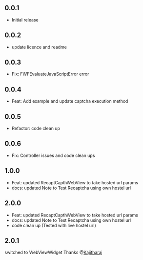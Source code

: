 ## 0.0.1

* Initial release

## 0.0.2
* update licence and readme

## 0.0.3
* Fix: FWFEvaluateJavaScriptError error

## 0.0.4
* Feat: Add example and update captcha execution method

## 0.0.5
* Refactor: code clean up

## 0.0.6
* Fix: Controller issues and code clean ups

## 1.0.0
* Feat: updated RecaptCapthWebView to take hosted url params
* docs: updated Note to Test Recaptcha using own hostel url

## 2.0.0
* Feat: updated RecaptCapthWebView to take hosted url params
* docs: updated Note to Test Recaptcha using own hostel url
* code clean up (Tested with live hostel url)

## 2.0.1

switched to WebViewWidget Thanks @[Kajitharaj](https://github.com/Kajitharaj)

